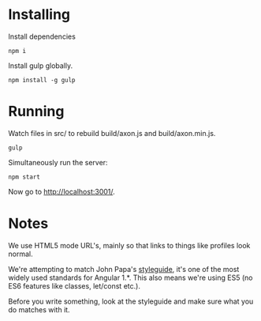 # Installing

Install dependencies

```
npm i
```

Install gulp globally.

```
npm install -g gulp
```

# Running

Watch files in src/ to rebuild build/axon.js and build/axon.min.js.

```
gulp
```

Simultaneously run the server:

```
npm start
```

Now go to [http://localhost:3001/](http://localhost:3001/).

# Notes

We use HTML5 mode URL's, mainly so that links to things like profiles look normal.

We're attempting to match John Papa's [styleguide](https://github.com/johnpapa/angular-styleguide/blob/master/a1/README.md), it's one of the most widely used standards for Angular 1.*. This also means we're using ES5 (no ES6 features like classes, let/const etc.).

Before you write something, look at the styleguide and make sure what you do matches with it.
